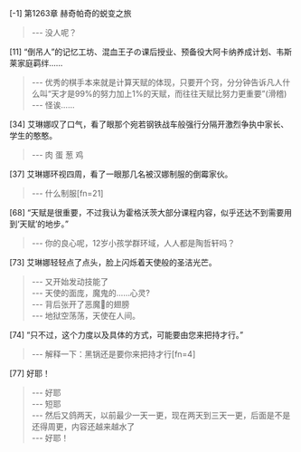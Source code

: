 
[-1] 第1263章 赫奇帕奇的蜕变之旅
>--- 没人呢？<br>

[11] “倒吊人”的记忆工坊、混血王子の课后授业、预备役大阿卡纳养成计划、韦斯莱家庭羁绊……
>--- 优秀的棋手本来就是计算天赋的体现，只要开个窍，分分钟告诉凡人什么叫“天才是99%的努力加上1%的天赋，而往往天赋比努力更重要”(滑稽)<br>
>--- 怪诶……<br>

[34] 艾琳娜叹了口气，看了眼那个宛若钢铁战车般强行分隔开激烈争执中家长、学生的憨憨。
>--- 肉 蛋 葱 鸡<br>

[37] 艾琳娜环视四周，看了一眼那几名被汉娜制服的倒霉家伙。
>--- 什么制服[fn=21]<br>

[68] “天赋是很重要，不过我认为霍格沃茨大部分课程内容，似乎还达不到需要用到‘天赋’的地步。”
>--- 你的良心呢，12岁小孩学群环域，人人都是陶哲轩吗？<br>

[73] 艾琳娜轻轻点了点头，脸上闪烁着天使般的圣洁光芒。
>--- 又开始发动技能了<br>
>--- 天使的面庞，魔鬼的……心灵?<br>
>--- 背后张开了恶魔👿的翅膀<br>
>--- 地狱空荡荡，天使在人间。<br>

[74] “只不过，这个力度以及具体的方式，可能要由您来把持才行。”
>--- 解释一下：黑锅还是要你来把持才行[fn=4]<br>

[77] 好耶！
>--- 好耶<br>
>--- 短耶<br>
>--- 然后又鸽两天，以前最少一天一更，现在两天到三天一更，后面是不是还得周更，内容还越来越水了<br>
>--- 好耶！<br>
